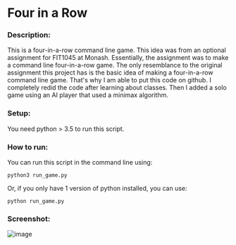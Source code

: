 # Four in a Row

### Description:
This is a four-in-a-row command line game. This idea was from an optional assignment for FIT1045 at Monash. Essentially, the assignment was to make a command line four-in-a-row game. The only resemblance to the original assignment this project has is the basic idea of making a four-in-a-row command line game. That's why I am able to put this code on github. I completely redid the code after learning about classes. Then I added a solo game using an AI player that used a minimax algorithm.

### Setup:
You need python > 3.5 to run this script.

### How to run:
You can run this script in the command line using:
```
python3 run_game.py
```
Or, if you only have 1 version of python installed, you can use:
```
python run_game.py
```

### Screenshot:
![image](https://user-images.githubusercontent.com/40739709/195967710-cf7ab9f4-92dc-4e9b-aa2c-077befbb526b.png)

